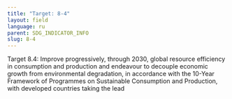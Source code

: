 ```yaml
---
title: "Target: 8-4"
layout: field
language: ru
parent: SDG_INDICATOR_INFO
slug: 8-4
---
```

Target 8.4: Improve progressively, through 2030, global resource efficiency in consumption and production and endeavour to decouple economic growth from environmental degradation, in accordance with the 10-Year Framework of Programmes on Sustainable Consumption and Production, with developed countries taking the lead
